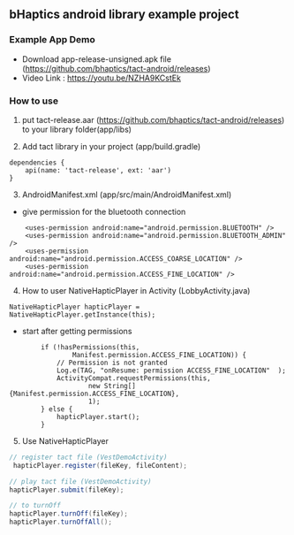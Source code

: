 ## bHaptics android library example project
### Example App Demo 
* Download app-release-unsigned.apk file (https://github.com/bhaptics/tact-android/releases)
* Video Link : https://youtu.be/NZHA9KCstEk

### How to use
1. put tact-release.aar (https://github.com/bhaptics/tact-android/releases) to your library folder(app/libs)

2. Add tact library in your project (app/build.gradle)
```
dependencies {
    api(name: 'tact-release', ext: 'aar')
}
```

3. AndroidManifest.xml (app/src/main/AndroidManifest.xml)
* give permission for the bluetooth connection
```
    <uses-permission android:name="android.permission.BLUETOOTH" />
    <uses-permission android:name="android.permission.BLUETOOTH_ADMIN" />
    <uses-permission android:name="android.permission.ACCESS_COARSE_LOCATION" />
    <uses-permission android:name="android.permission.ACCESS_FINE_LOCATION" />
```


4. How to user NativeHapticPlayer in Activity (LobbyActivity.java)
```
NativeHapticPlayer hapticPlayer = NativeHapticPlayer.getInstance(this);
```

* start after getting permissions
```
        if (!hasPermissions(this,
                Manifest.permission.ACCESS_FINE_LOCATION)) {
            // Permission is not granted
            Log.e(TAG, "onResume: permission ACCESS_FINE_LOCATION"  );
            ActivityCompat.requestPermissions(this,
                    new String[]{Manifest.permission.ACCESS_FINE_LOCATION},
                    1);
        } else {
            hapticPlayer.start();
        }
```

5. Use NativeHapticPlayer

```java
// register tact file (VestDemoActivity)
 hapticPlayer.register(fileKey, fileContent);

// play tact file (VestDemoActivity)
hapticPlayer.submit(fileKey);

// to turnOff
hapticPlayer.turnOff(fileKey);
hapticPlayer.turnOffAll();
```
